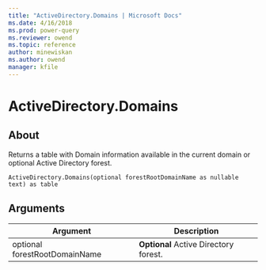 ```yaml
---
title: "ActiveDirectory.Domains | Microsoft Docs"
ms.date: 4/16/2018
ms.prod: power-query
ms.reviewer: owend
ms.topic: reference
author: minewiskan
ms.author: owend
manager: kfile
---
```

# ActiveDirectory.Domains

  
## About  
Returns a table with Domain information available in the current domain or optional Active Directory forest.  
  
```  
ActiveDirectory.Domains(optional forestRootDomainName as nullable text) as table  
```  
  
## Arguments  
  
|Argument|Description|  
|------------|---------------|  
|optional forestRootDomainName|**Optional** Active Directory forest.|  
  
